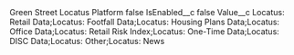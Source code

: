 <?xml version="1.0" encoding="UTF-8"?>
<CustomMetadata xmlns="http://soap.sforce.com/2006/04/metadata" xmlns:xsi="http://www.w3.org/2001/XMLSchema-instance" xmlns:xsd="http://www.w3.org/2001/XMLSchema">
    <label>Green Street Locatus Platform</label>
    <protected>false</protected>
    <values>
        <field>IsEnabled__c</field>
        <value xsi:type="xsd:boolean">false</value>
    </values>
    <values>
        <field>Value__c</field>
        <value xsi:type="xsd:string">Locatus: Retail Data;Locatus: Footfall Data;Locatus: Housing Plans Data;Locatus: Office Data;Locatus: Retail Risk Index;Locatus: One-Time Data;Locatus: DISC Data;Locatus: Other;Locatus: News</value>
    </values>
</CustomMetadata>
